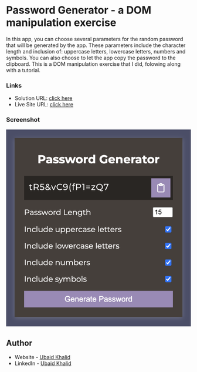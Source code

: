 # Password Generator - a DOM manipulation exercise

In this app, you can choose several parameters for the random password that will be generated by the app. These parameters include the character length and inclusion of: uppercase letters, lowercase letters, numbers and symbols. You can also choose to let the app copy the password to the clipboard.
This is a DOM manipulation exercise that I did, folowing along with a tutorial.

### Links

- Solution URL: [click here](https://github.com/climaco-sarmiento/password-generator)
- Live Site URL: [click here](https://climaco-sarmiento.github.io/password-generator/)

### Screenshot

![my screenshot](./images/Screenshot.png)

## Author

- Website - [Ubaid Khalid](https://www.ubaidkhalid.dev)
- LinkedIn - [Ubaid Khalid](https://www.linkedin.com/in/ubaid-khalid-dev/)

